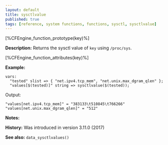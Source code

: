 ```yaml
---
layout: default
title: sysctlvalue
published: true
tags: [reference, system functions, functions, sysctl, sysctlvalue]
---
```


[%CFEngine_function_prototype(key)%]

**Description:** Returns the sysctl value of `key` using `/proc/sys`.

[%CFEngine_function_attributes(key)%]

**Example:**

```cf3
vars:
  "tested" slist => { "net.ipv4.tcp_mem", "net.unix.max_dgram_qlen" };
  "values[$(tested)]" string => sysctlvalue($(tested));
```

Output:

```
"values[net.ipv4.tcp_mem]" = "383133\t510845\t766266"
"values[net.unix.max_dgram_qlen]" = "512"
```

**Notes:**

**History:** Was introduced in version 3.11.0 (2017)

**See also:** `data_sysctlvalues()`
